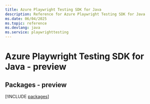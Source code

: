 ```yaml
---
title: Azure Playwright Testing SDK for Java
description: Reference for Azure Playwright Testing SDK for Java
ms.date: 06/04/2025
ms.topic: reference
ms.devlang: java
ms.service: playwrighttesting
---
```

# Azure Playwright Testing SDK for Java - preview
## Packages - preview
[!INCLUDE [packages](playwright-testing-index.md)]
